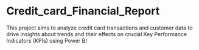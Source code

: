 # Credit_card_Financial_Report
This project aims to analyze credit card transactions and customer data to drive insights about trends and their effects on crucial Key Performance Indicators (KPIs) using Power BI
